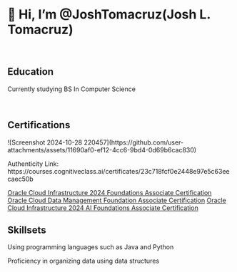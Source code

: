 <h1>👋 Hi, I’m @JoshTomacruz(Josh L. Tomacruz)</h1>
<br>
<h2>Education</h2>
<p>Currently studying BS In Computer Science</p>
<br>
<h2>Certifications</h2>
![Screenshot 2024-10-28 220457](https://github.com/user-attachments/assets/11690af0-ef12-4cc6-9bd4-0d69b6cac830)
<p>Authenticity Link: https://courses.cognitiveclass.ai/certificates/23c718fcf0e2448e97e5c63eecaec50b</p>
<a href="https://catalog-education.oracle.com/pls/certview/sharebadge?id=0B7BC0A6E4DB49E74F58A020E79D96C25D15086165F397E068DF1BC2C1270391">Oracle Cloud Infrastructure 2024 Foundations Associate Certification</a>
<a href="https://catalog-education.oracle.com/pls/certview/sharebadge?id=0B7BC0A6E4DB49E74F58A020E79D96C2FB151B90DE346AC07A8FF7E73F1D623C">Oracle Cloud Data Management Foundation Associate Certification</a>
<a href="https://catalog-education.oracle.com/pls/certview/sharebadge?id=DA951B1C465C643778D89F7D4CE565410288702BE14300BC087DAE9E31B7DF64">Oracle Cloud Infrastructure 2024 AI Foundations Associate Certification</a>
<br>
<h2>Skillsets</h2>
<p>Using programming languages such as Java and Python</p>
<p>Proficiency in organizing data using data structures</p>
<!---
JoshTomacruz/JoshTomacruz is a ✨ special ✨ repository because its `README.md` (this file) appears on your GitHub profile.
You can click the Preview link to take a look at your changes.
--->
